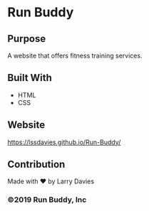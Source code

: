 # Run Buddy

## Purpose
A website that offers fitness training services.

## Built With
* HTML
* CSS

## Website
https://lssdavies.github.io/Run-Buddy/

## Contribution
Made with ❤️ by Larry Davies

### ©️2019 Run Buddy, Inc 
